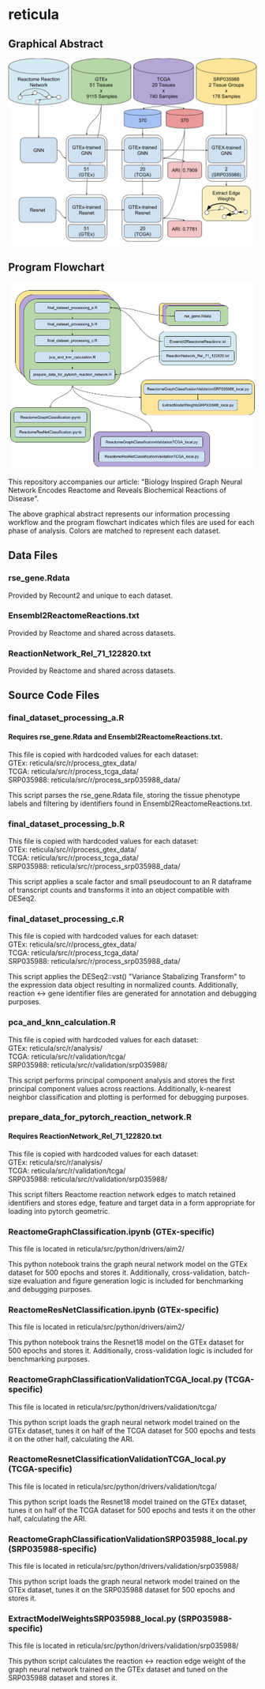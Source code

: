# reticula
## Graphical Abstract
![Graphical Abstract Image](Graphical%20Abstract.png)
## Program Flowchart
![Program Flowchart Image](Program%20Flowchart.png)

This repository accompanies our article: "Biology Inspired Graph Neural Network Encodes Reactome and Reveals Biochemical Reactions of Disease".

The above graphical abstract represents our information processing workflow and the program flowchart indicates which files are used for each phase of analysis. Colors are matched to represent each dataset.

## Data Files

### rse_gene.Rdata
Provided by Recount2 and unique to each dataset.

### Ensembl2ReactomeReactions.txt
Provided by Reactome and shared across datasets.

### ReactionNetwork_Rel_71_122820.txt
Provided by Reactome and shared across datasets.

## Source Code Files

### final_dataset_processing_a.R
#### Requires rse_gene.Rdata and Ensembl2ReactomeReactions.txt.
This file is copied with hardcoded values for each dataset:  
GTEx: reticula/src/r/process_gtex_data/  
TCGA: reticula/src/r/process_tcga_data/  
SRP035988: reticula/src/r/process_srp035988_data/  

This script parses the rse_gene.Rdata file, storing the tissue phenotype labels and filtering by identifiers found in Ensembl2ReactomeReactions.txt.  

### final_dataset_processing_b.R
This file is copied with hardcoded values for each dataset:  
GTEx: reticula/src/r/process_gtex_data/  
TCGA: reticula/src/r/process_tcga_data/  
SRP035988: reticula/src/r/process_srp035988_data/  

This script applies a scale factor and small pseudocount to an R dataframe of transcript counts and transforms it into an object compatible with DESeq2.  

### final_dataset_processing_c.R
This file is copied with hardcoded values for each dataset:  
GTEx: reticula/src/r/process_gtex_data/  
TCGA: reticula/src/r/process_tcga_data/  
SRP035988: reticula/src/r/process_srp035988_data/  

This script applies the DESeq2::vst() "Variance Stabalizing Transform" to the expression data object resulting in normalized counts. Additionally, reaction <-> gene identifier files are generated for annotation and debugging purposes.  

### pca_and_knn_calculation.R
This file is copied with hardcoded values for each dataset:  
GTEx: reticula/src/r/analysis/  
TCGA: reticula/src/r/validation/tcga/  
SRP035988: reticula/src/r/validation/srp035988/  

This script performs principal component analysis and stores the first principal component values across reactions. Additionally, k-nearest neighbor classification and plotting is performed for debugging purposes.  

### prepare_data_for_pytorch_reaction_network.R
#### Requires ReactionNetwork_Rel_71_122820.txt
This file is copied with hardcoded values for each dataset:  
GTEx: reticula/src/r/analysis/  
TCGA: reticula/src/r/validation/tcga/  
SRP035988: reticula/src/r/validation/srp035988/  

This script filters Reactome reaction network edges to match retained identifiers and stores edge, feature and target data in a form appropriate for loading into pytorch geometric.  

### ReactomeGraphClassification.ipynb (GTEx-specific)
This file is located in reticula/src/python/drivers/aim2/

This python notebook trains the graph neural network model on the GTEx dataset for 500 epochs and stores it. Additionally, cross-validation, batch-size evaluation and figure generation logic is included for benchmarking and debugging purposes.  

### ReactomeResNetClassification.ipynb (GTEx-specific)
This file is located in reticula/src/python/drivers/aim2/

This python notebook trains the Resnet18 model on the GTEx dataset for 500 epochs and stores it. Additionally, cross-validation logic is included for benchmarking purposes.  

### ReactomeGraphClassificationValidationTCGA_local.py (TCGA-specific)
This file is located in reticula/src/python/drivers/validation/tcga/

This python script loads the graph neural network model trained on the GTEx dataset, tunes it on half of the TCGA dataset for 500 epochs and tests it on the other half, calculating the ARI.  

### ReactomeResnetClassificationValidationTCGA_local.py (TCGA-specific)
This file is located in reticula/src/python/drivers/validation/tcga/

This python script loads the Resnet18 model trained on the GTEx dataset, tunes it on half of the TCGA dataset for 500 epochs and tests it on the other half, calculating the ARI.  

### ReactomeGraphClassificationValidationSRP035988_local.py (SRP035988-specific)
This file is located in reticula/src/python/drivers/validation/srp035988/

This python script loads the graph neural network model trained on the GTEx dataset, tunes it on the SRP035988 dataset for 500 epochs and stores it.  

### ExtractModelWeightsSRP035988_local.py (SRP035988-specific)
This file is located in reticula/src/python/drivers/validation/srp035988/

This python script calculates the reaction <-> reaction edge weight of the graph neural network trained on the GTEx dataset and tuned on the SRP035988 dataset and stores it.  
